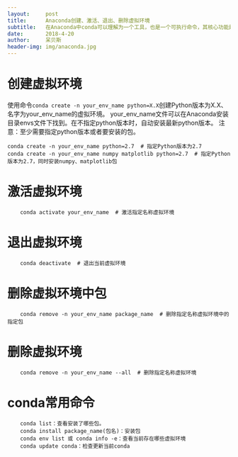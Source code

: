 ```yaml
---
layout:     post
title:      Anaconda创建、激活、退出、删除虚拟环境
subtitle:   在Anaconda中conda可以理解为一个工具，也是一个可执行命令，其核心功能是包管理与环境管理。所以对虚拟环境进行创建、删除等操作需要使用conda命令。
date:       2018-4-20
author:     呆贝斯
header-img: img/anaconda.jpg
---
```

# 创建虚拟环境
使用命令`conda create -n your_env_name python=X.X`创建Python版本为X.X、名字为your_env_name的虚拟环境。
your_env_name文件可以在Anaconda安装目录envs文件下找到。在不指定python版本时，自动安装最新python版本。
注意：至少需要指定python版本或者要安装的包。
```
conda create -n your_env_name python=2.7  # 指定Python版本为2.7
conda create -n your_env_name numpy matplotlib python=2.7  # 指定Python版本为2.7，同时安装numpy、matplotlib包
```
# 激活虚拟环境
```
    conda activate your_env_name  # 激活指定名称虚拟环境
```
# 退出虚拟环境
```
    conda deactivate  # 退出当前虚拟环境
```
# 删除虚拟环境中包
```
    conda remove -n your_env_name package_name  # 删除指定名称虚拟环境中的指定包
```
# 删除虚拟环境
```
    conda remove -n your_env_name --all  # 删除指定名称虚拟环境
```
# conda常用命令
```
    conda list：查看安装了哪些包。
    conda install package_name(包名)：安装包
    conda env list 或 conda info -e：查看当前存在哪些虚拟环境
    conda update conda：检查更新当前conda
```